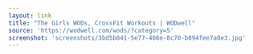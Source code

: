 ```yaml
---
layout: link
title: "The Girls WODs, CrossFit Workouts | WODwell"
source: 'https://wodwell.com/wods/?category=5'
screenshot: 'screenshots/3bd5b841-5e77-466e-8c70-b894fee7a0e3.jpg'
---
```


